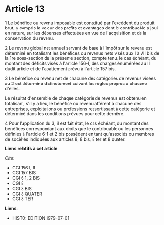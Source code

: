 # Article 13

1  Le bénéfice ou revenu imposable est constitué par l'excédent du produit brut, y compris la valeur des profits et avantages
dont le contribuable a joui en nature, sur les dépenses effectuées en vue de l'acquisition et de la conservation du revenu.

2  Le revenu global net annuel servant de base à l'impôt sur le revenu est déterminé en totalisant les bénéfices ou revenus
nets visés aux I à VII bis de la 1re sous-section de la présente section, compte tenu, le cas échéant, du montant des
déficits visés à l'article 156-I, des charges énumérées au II dudit article et de l'abattement prévu à l'article 157 bis.

3  Le bénéfice ou revenu net de chacune des catégories de revenus visées au 2 est déterminé distinctement suivant les règles
propres à chacune d'elles.

Le résultat d'ensemble de chaque catégorie de revenus est obtenu en totalisant, s'il y a lieu, le bénéfice ou revenu afférent
à chacune des entreprises, exploitations ou professions ressortissant à cette catégorie et déterminé dans les conditions
prévues pour cette dernière.

4  Pour l'application du 3, il est fait état, le cas échéant, du montant des bénéfices correspondant aux droits que le
contribuable ou les personnes définies à l'article 6-1 et 2 bis possèdent en tant qu'associés ou membres de sociétés
indiquées aux articles 8, 8 bis, 8 ter et 8 quater.

**Liens relatifs à cet article**

_Cite_:

  - CGI 156 I, II
  - CGI 157 BIS
  - CGI 6 1, 2 BIS
  - CGI 8
  - CGI 8 BIS
  - CGI 8 QUATER
  - CGI 8 TER

**Liens**:

  - HISTO: EDITION 1979-07-01
